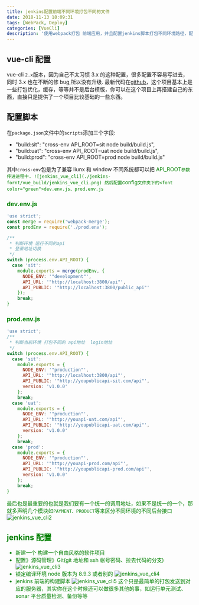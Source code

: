 ```yaml
---
title: jenkins配置前端不同环境打包不同的文件
date: 2018-11-13 18:09:31
tags: [WebPack, Deploy]
categories: [VueCli]
description: '使用webpack打包 前端应用，并且配置jenkins脚本打包不同环境路径，配置文件如vue-cli、create-react-app都可以配置，后续文章记录常用的webpack优化，从文件大小，传输类型，缓存优化'
---
```


## vue-cli 配置

vue-cli `2.x`版本，因为自己不太习惯 3.x 的这种配置，很多配置不容易写进去，同时 3.x 也在不断的修 bug,所以没有升级.
最新代码在[github](https://github.com/Braveheartforyou/vue-cli-jenkins.git)，这个项目基本上是一些打包优化，缓存，等等并不是后台模版，你可以在这个项目上再搭建自己的东西，直接只是提供了一个项目比较基础的一些东西。

## 配置脚本

在`package.json`文件中的`scripts`添加三个字段:

- "build:sit": "cross-env API_ROOT=sit node build/build.js",
- "build:uat": "cross-env API_ROOT=uat node build/build.js",
- "build:prod": "cross-env API_ROOT=prod node build/build.js"

其中`cross-env`包是为了兼容 liunx 和 window 不同系统都可以把 <font color="green">API_ROOT`参数传进进程中. ![jenkins_vue_cli](./jenkins-fornt/vue_build/jenkins_vue_cli.png) 然后配置`config`文件夹下的<font color="green">dev.env.js、prod.env.js`

### dev.env.js

```javascript
'use strict';
const merge = require('webpack-merge');
const prodEnv = require('./prod.env');

/**
 * 判断环境 运行不同的api
 * 登录地址切换
 */
switch (process.env.API_ROOT) {
  case 'sit':
    module.exports = merge(prodEnv, {
      NODE_ENV: '"development"',
      API_URL: '"http://localhost:3800/api"',
      API_PUBLIC: '"http://localhost:3800/public_api"'
    });
    break;
}
```

### prod.env.js

```javascript
'use strict';
/**
 * 判断当前环境 打包不同的 api地址  login地址
 */
switch (process.env.API_ROOT) {
  case 'sit':
    module.exports = {
      NODE_ENV: '"production"',
      API_URL: '"http://localhost:3800/api"',
      API_PUBLIC: '"http://youpublicapi-sit.com/api"',
      version: 'v1.0.0'
    };
    break;
  case 'uat':
    module.exports = {
      NODE_ENV: '"production"',
      API_URL: '"http://youapi-uat.com/api"',
      API_PUBLIC: '"http://youpublicapi-uat.com/api"',
      version: 'v1.0.0'
    };
    break;
  case 'prod':
    module.exports = {
      NODE_ENV: '"production"',
      API_URL: '"http://youapi-prod.com/api"',
      API_PUBLIC: '"http://youpublicapi-prod.com/api"',
      version: 'v1.0.0'
    };
    break;
}
```

最后也是最重要的也就是我们要有一个统一的调用地址，如果不是统一的一个，那就多声明几个模块如`PAYMENT、PRODUCT`等来区分不同环境的不同后台接口
![jenkins_vue_cli2](./jenkins-fornt/vue_build/jenkins_vue_cli2.png)

## jenkins 配置

- 新建一个 构建一个自由风格的软件项目
- 配置》源码管理》Git(git 地址和 ssh 帐号密码、拉去代码的分支)
  ![jenkins_vue_cli3](./jenkins-fornt/vue_build/jenkins_vue_cli3.png)
- 锁定编译环境 node 版本为 8.9.3 或者别的
  ![jenkins_vue_cli4](./jenkins-fornt/vue_build/jenkins_vue_cli4.png)
- jenkins 前端的构建脚本
  ![jenkins_vue_cli5](./jenkins-fornt/vue_build/jenkins_vue_cli5.png)
  这个只是最简单的打包发送到对应的服务器，其实你在这个时候还可以做很多其他的事，如运行单元测试、sonar 平台质量检测、备份等等
